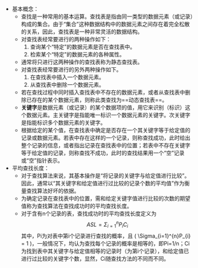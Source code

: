 - 基本概念：
	- 查找是一种常用的基本运算。查找表是指由同一类型的数据元素（或记录）构成的集合。由于“集合”这种数据结构中的数据元素之间存在着完全松散的关系，因此，查找表是一种非常灵活的数据结构。
	- 对查找表经常要进行的两种操作如下：
	  1. 查询某个“特定”的数据元素是否在查找表中。
	  2. 检索某个“特定”的数据元素的各种属性。
	- 通常将只进行这两种操作的查找表称为静态查找表。
	- 对查找表经常要进行的另外两种操作如下。
	  1. 在查找表中插入一个数据元素。
	  2. 从查找表中删除一个数据元素。
	- 若在查找过程中同时插入查找表中不存在的数据元素，或者从查找表中删除已存在的某个数据元素，则称此类查找为==动态查找表==。
	- **关键字**是数据元素（或记录）的某个数据项的值，用它来识别（标识）这个数据元素。主关键字是指能唯一标识一个数据元素的关键字。次关键字是指能标识多个数据元素的关键字。
	- 根据给定的某个值，在查找表中确定是否存在一个其关键字等于给定值的记录或数据元素。若表中存在这样的一个记录，则称查找成功，此时给出整个记录的信息，或者指出记录在查找表中的位置；若表中不存在关键字等于给定值的记录，则称查找不成功，此时的查找结果用一个“空”记录或“空”指针表示。
- 平均查找长度：
	- 对于查找算法来说，其基本操作是“将记录的关键字与给定值进行比较”。因此，通常以“其关键字和给定值进行过比较的记录个数的平均值”作为衡量查找算法好坏的依据。
	- 为确定记录在查找表中的位置，需和给定关键字值进行比较的次数的期望值称为查找算法在查找成功时的平均查找长度。
	- 对于含有n个记录的表，查找成功时的平均查找长度定义为
	  $$
	  ASL = \Sigma_{i=1}^{n} P_{i}C_{i}
	  $$
	  其中，Pi为对表中第i个记录进行查找的概率，且 \( \Sigma\_{i=1}^{n}P\_{i} = 1 \)，一般情况下，均认为查找每个记录的概率是相等的，即Pi=1/n；Ci为找到表中其关键字与给定值相等的记录时（为第i个记录），和给定值已进行过比较的关键字个数，显然，Ci随查找方法的不同而不同。